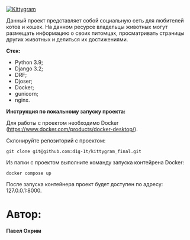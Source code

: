 [![Kittygram](https://github.com/d1g-1t/kittygram_final/actions/workflows/main.yml/badge.svg)](https://github.com/d1g-1t/kittygram_final/actions/workflows/main.yml)

Данный проект представляет собой социальную сеть для любителей котов и кошек. На данном ресурсе владельцы животных могут размещать информацию о своих питомцах, просматривать страницы других животных и делиться их достижениями.

**Стек:**
- Python 3.9;
- Django 3.2;
- DRF;
- Djoser;
- Docker;
- gunicorn;
- nginx.

**Инструкция по локальному запуску проекта:**

Для работы с проектом необходимо Docker (https://www.docker.com/products/docker-desktop/).

Склонируйте репозиторий с проектом:
```
git clone git@github.com:d1g-1t/kittygram_final.git
```
Из папки с проектом выполните команду запуска контейрена Docker:
```
docker compose up
```

После запуска контейнера проект будет доступен по адресу: 127.0.0.1:8000.


# Автор:

**Павел Охрим**
